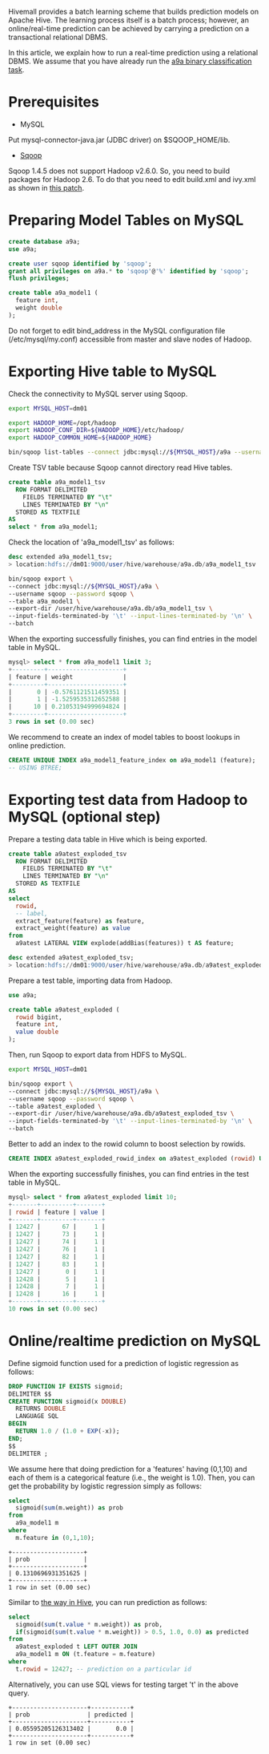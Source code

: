 Hivemall provides a batch learning scheme that builds prediction models on Apache Hive.
The learning process itself is a batch process; however, an online/real-time prediction can be achieved by carrying a prediction on a transactional relational DBMS.

In this article, we explain how to run a real-time prediction using a relational DBMS. 
We assume that you have already run the [a9a binary classification task](https://github.com/myui/hivemall/wiki#a9a-binary-classification).

# Prerequisites

- MySQL

Put mysql-connector-java.jar (JDBC driver) on $SQOOP_HOME/lib.

- [Sqoop](http://sqoop.apache.org/)

Sqoop 1.4.5 does not support Hadoop v2.6.0. So, you need to build packages for Hadoop 2.6.
To do that you need to edit build.xml and ivy.xml as shown in [this patch](https://gist.github.com/myui/e8db4a31b574103133c6).

# Preparing Model Tables on MySQL

```sql
create database a9a;
use a9a;

create user sqoop identified by 'sqoop';
grant all privileges on a9a.* to 'sqoop'@'%' identified by 'sqoop';
flush privileges;

create table a9a_model1 (
  feature int, 
  weight double
);
```

Do not forget to edit bind_address in the MySQL configuration file (/etc/mysql/my.conf) accessible from master and slave nodes of Hadoop.

# Exporting Hive table to MySQL

Check the connectivity to MySQL server using Sqoop.

```sh
export MYSQL_HOST=dm01

export HADOOP_HOME=/opt/hadoop
export HADOOP_CONF_DIR=${HADOOP_HOME}/etc/hadoop/
export HADOOP_COMMON_HOME=${HADOOP_HOME}

bin/sqoop list-tables --connect jdbc:mysql://${MYSQL_HOST}/a9a --username sqoop --password sqoop
```

Create TSV table because Sqoop cannot directory read Hive tables.

```sql
create table a9a_model1_tsv 
  ROW FORMAT DELIMITED 
    FIELDS TERMINATED BY "\t"
    LINES TERMINATED BY "\n"
  STORED AS TEXTFILE
AS
select * from a9a_model1;
```

Check the location of 'a9a_model1_tsv' as follows:

```sql
desc extended a9a_model1_tsv;
> location:hdfs://dm01:9000/user/hive/warehouse/a9a.db/a9a_model1_tsv
```

```sh
bin/sqoop export \
--connect jdbc:mysql://${MYSQL_HOST}/a9a \
--username sqoop --password sqoop \
--table a9a_model1 \
--export-dir /user/hive/warehouse/a9a.db/a9a_model1_tsv \
--input-fields-terminated-by '\t' --input-lines-terminated-by '\n' \
--batch
```

When the exporting successfully finishes, you can find entries in the model table in MySQL.

```sql
mysql> select * from a9a_model1 limit 3;
+---------+---------------------+
| feature | weight              |
+---------+---------------------+
|       0 | -0.5761121511459351 |
|       1 | -1.5259535312652588 |
|      10 | 0.21053194999694824 |
+---------+---------------------+
3 rows in set (0.00 sec)
```

We recommend to create an index of model tables to boost lookups in online prediction.

```sql
CREATE UNIQUE INDEX a9a_model1_feature_index on a9a_model1 (feature);
-- USING BTREE;
```

# Exporting test data from Hadoop to MySQL (optional step)

Prepare a testing data table in Hive which is being exported.

```sql
create table a9atest_exploded_tsv
  ROW FORMAT DELIMITED 
    FIELDS TERMINATED BY "\t"
    LINES TERMINATED BY "\n"
  STORED AS TEXTFILE
AS
select
  rowid, 
  -- label, 
  extract_feature(feature) as feature,
  extract_weight(feature) as value
from
  a9atest LATERAL VIEW explode(addBias(features)) t AS feature;

desc extended a9atest_exploded_tsv;
> location:hdfs://dm01:9000/user/hive/warehouse/a9a.db/a9atest_exploded_tsv,
```

Prepare a test table, importing data from Hadoop.

```sql
use a9a;

create table a9atest_exploded (
  rowid bigint,
  feature int, 
  value double
);
```

Then, run Sqoop to export data from HDFS to MySQL.

```sh
export MYSQL_HOST=dm01

bin/sqoop export \
--connect jdbc:mysql://${MYSQL_HOST}/a9a \
--username sqoop --password sqoop \
--table a9atest_exploded \
--export-dir /user/hive/warehouse/a9a.db/a9atest_exploded_tsv \
--input-fields-terminated-by '\t' --input-lines-terminated-by '\n' \
--batch
```

Better to add an index to the rowid column to boost selection by rowids.
```sql
CREATE INDEX a9atest_exploded_rowid_index on a9atest_exploded (rowid) USING BTREE;
```

When the exporting successfully finishes, you can find entries in the test table in MySQL.

```sql
mysql> select * from a9atest_exploded limit 10;
+-------+---------+-------+
| rowid | feature | value |
+-------+---------+-------+
| 12427 |      67 |     1 |
| 12427 |      73 |     1 |
| 12427 |      74 |     1 |
| 12427 |      76 |     1 |
| 12427 |      82 |     1 |
| 12427 |      83 |     1 |
| 12427 |       0 |     1 |
| 12428 |       5 |     1 |
| 12428 |       7 |     1 |
| 12428 |      16 |     1 |
+-------+---------+-------+
10 rows in set (0.00 sec)
```

# Online/realtime prediction on MySQL

Define sigmoid function used for a prediction of logistic regression as follows: 

```sql
DROP FUNCTION IF EXISTS sigmoid;
DELIMITER $$
CREATE FUNCTION sigmoid(x DOUBLE)
  RETURNS DOUBLE
  LANGUAGE SQL
BEGIN
  RETURN 1.0 / (1.0 + EXP(-x));
END;
$$
DELIMITER ;
```

We assume here that doing prediction for a 'features' having (0,1,10) and each of them is a categorical feature (i.e., the weight is 1.0). Then, you can get the probability by logistic regression simply as follows:

```sql
select
  sigmoid(sum(m.weight)) as prob
from
  a9a_model1 m
where
  m.feature in (0,1,10);
```

```
+--------------------+
| prob               |
+--------------------+
| 0.1310696931351625 |
+--------------------+
1 row in set (0.00 sec)
```

Similar to [the way in Hive](https://github.com/myui/hivemall/wiki/a9a-binary-classification-(logistic-regression)#prediction), you can run prediction as follows:

```sql
select
  sigmoid(sum(t.value * m.weight)) as prob, 
  if(sigmoid(sum(t.value * m.weight)) > 0.5, 1.0, 0.0) as predicted
from
  a9atest_exploded t LEFT OUTER JOIN
  a9a_model1 m ON (t.feature = m.feature)
where
  t.rowid = 12427; -- prediction on a particular id
```

Alternatively, you can use SQL views for testing target 't' in the above query.

```
+---------------------+-----------+
| prob                | predicted |
+---------------------+-----------+
| 0.05595205126313402 |       0.0 |
+---------------------+-----------+
1 row in set (0.00 sec)
```